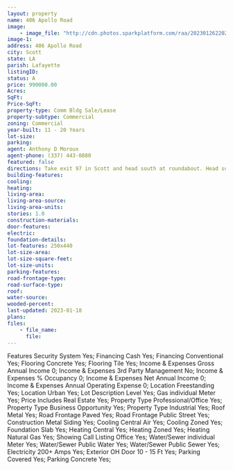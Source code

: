 ```yaml
---
layout: property
name: 406 Apollo Road
image:
    - image_file: "http://cdn.photos.sparkplatform.com/raa/20230126220256813211000000.jpg"
image-1:
address: 406 Apollo Road
city: Scott
state: LA
parish: Lafayette
listingID: 
status: A
price: 990000.00
Acres: 
SqFt: 
Price-SqFt: 
property-type: Comm Bldg Sale/Lease
property-subtype: Commercial
zoning: Commercial
year-built: 11 - 20 Years
lot-size: 
parking: 
agent: Anthony D Moroux
agent-phone: (337) 443-0880
featured: false
directions: Take exit 97 in Scott and head south at roundabout. Head south on 93 and location will be on the right in .75 mile on 93.
building-features: 
cooling: 
heating: 
living-area: 
living-area-source: 
living-area-units: 
stories: 1.0
construction-materials: 
door-features: 
electric: 
foundation-details: 
lot-features: 250x440
lot-size-area: 
lot-size-square-feet: 
lot-size-units: 
parking-features: 
road-frontage-type: 
road-surface-type: 
roof: 
water-source: 
wooded-percent: 
last-updated: 2023-01-18
plans: 
files:
    - file_name:
      file:
---
```

Features	Security System	Yes;
Financing	Cash	Yes;
Financing	Conventional	Yes;
Flooring	Concrete	Yes;
Flooring	Tile	Yes;
Income & Expenses	Gross Annual Income	0;
Income & Expenses	3rd Party Management	No;
Income & Expenses	% Occupancy	0;
Income & Expenses	Net Annual Income	0;
Income & Expenses	Annual Operating Expense	0;
Location	Freestanding	Yes;
Location	Urban	Yes;
Lot Description	Level	Yes;
Gas	individual Meter	Yes;
Price Includes	Real Estate	Yes;
Property Type	Professional/Office	Yes;
Property Type	Business Opportunity	Yes;
Property Type	Industrial	Yes;
Roof	Metal	Yes;
Road Frontage	Paved	Yes;
Road Frontage	Public Street	Yes;
Construction	Metal Siding	Yes;
Cooling	Central Air	Yes;
Cooling	Zoned	Yes;
Foundation	Slab	Yes;
Heating	Central	Yes;
Heating	Zoned	Yes;
Heating	Natural Gas	Yes;
Showing	Call Listing Office	Yes;
Water/Sewer	individual Meter	Yes;
Water/Sewer	Public Water	Yes;
Water/Sewer	Public Sewer	Yes;
Electricity	200+ Amps	Yes;
Exterior	OH Door 10 - 15 Ft	Yes;
Parking	Covered	Yes;
Parking	Concrete	Yes;

